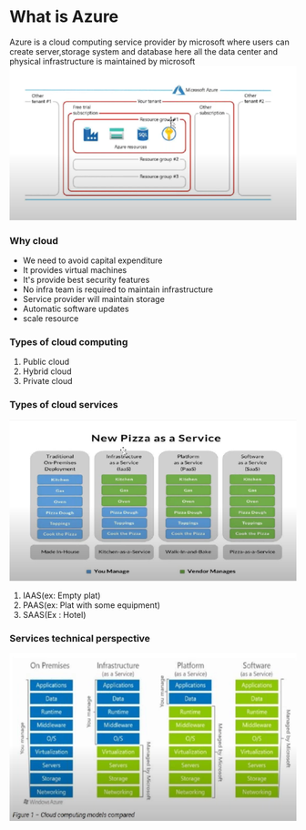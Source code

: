 # What is Azure
Azure is a cloud computing service provider by microsoft where users can create server,storage system and database here all the data center and physical infrastructure is maintained by microsoft 
![Azure serice](../image/Azure_service.png)
### Why cloud 
* We need to avoid capital expenditure 
* It provides virtual machines 
* It's provide best security features 
* No infra team is required to maintain infrastructure 
* Service provider will maintain storage 
* Automatic software updates
* scale resource 
### Types of cloud computing
1) Public cloud
2) Hybrid cloud 
3) Private cloud

### Types of cloud services 
![Types of cloud services](../image/Types_of_cloud_services.png)
1) IAAS(ex: Empty plat)
2) PAAS(ex: Plat with some equipment)
3) SAAS(Ex : Hotel)

### Services technical perspective 
![Types of cloud services technicall perspective](../image/cloud_service_technical.png)
